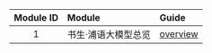 | Module ID | Module     | Guide                           |
|:---------:|:-----------|:--------------------------------|
|     1     | 书生·浦语大模型总览 | [overview](module1/overview.md) |
